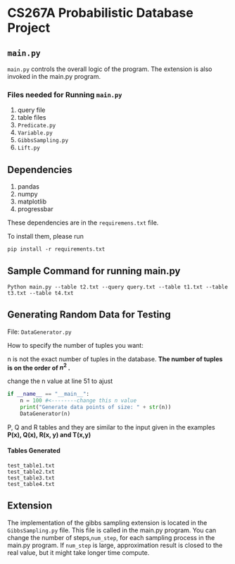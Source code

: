 # CS267A Probabilistic Database Project
## `main.py`
`main.py` controls the overall logic of the program. The extension is also invoked in the main.py program.

### Files needed for Running `main.py`

1. query file
2. table files
3. `Predicate.py`
4. `Variable.py`
5. `GibbsSampling.py`
6. `Lift.py`

## Dependencies

1. pandas
2. numpy
3. matplotlib
4. progressbar

These dependencies are in the `requiremens.txt` file.

To install them, please run

`pip install -r requirements.txt`


## Sample Command for running main.py
`Python main.py --table t2.txt --query query.txt --table t1.txt --table t3.txt --table t4.txt`

## Generating Random Data for Testing

File: `DataGenerator.py`

How to specify the number of tuples you want:

n is not the exact number of tuples in the database. **The number of tuples is on the order of  $n^2$ .**

change the n value at line 51 to ajust 

```python
if __name__ == "__main__":
    n = 100 #<--------change this n value
    print("Generate data points of size: " + str(n))
    DataGenerator(n) 
```

P, Q and R tables and they are similar to the input given in the examples **P(x), Q(x), R(x, y) and T(x,y)**

#### Tables Generated

```
test_table1.txt
test_table2.txt
test_table3.txt
test_table4.txt
```

## Extension

The implementation of the gibbs sampling extension is located in the `GibbsSampling.py` file. This file is called in the main.py program. You can change the number of steps,`num_step`, for each sampling process in the main.py program. If `num_step` is large, approximation result is closed to the real value, but it might take longer time compute.

